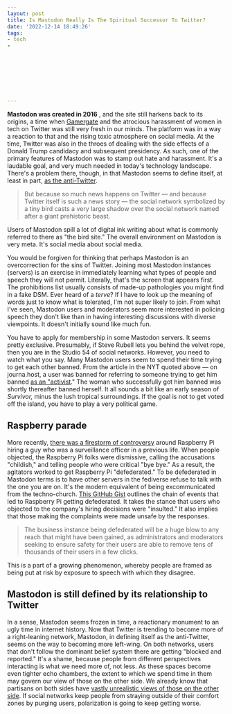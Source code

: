```yaml
---
layout: post
title: Is Mastodon Really Is The Spiritual Successor To Twitter?
date: '2022-12-14 18:49:26'
tags:
- tech
- 








---
```


 **Mastodon was created in 2016** , and the site still harkens back to its origins, a time when [Gamergate](https://en.wikipedia.org/wiki/Gamergate_(harassment_campaign)) and the atrocious harassment of women in tech on Twitter was still very fresh in our minds. The platform was in a way a reaction to that and the rising toxic atmosphere on social media. At the time, Twitter was also in the throes of dealing with the side effects of a Donald Trump candidacy and subsequent presidency. As such, one of the primary features of Mastodon was to stamp out hate and harassment. It's a laudable goal, and very much needed in today's technology landscape. There's a problem there, though, in that Mastodon seems to define itself, at least in part, [as the anti-Twitter](https://www.nytimes.com/2022/11/21/style/mastodon-twitter-adam-davidson.html).

> But because so much news happens on Twitter — and because Twitter itself is such a news story — the social network symbolized by a tiny bird casts a very large shadow over the social network named after a giant prehistoric beast.

Users of Mastodon spill a lot of digital ink writing about what is commonly referred to there as "the bird site." The overall environment on Mastodon is very meta. It's social media about social media.

You would be forgiven for thinking that perhaps Mastodon is an overcorrection for the sins of Twitter. Joining most Mastodon instances (servers) is an exercise in immediately learning what types of people and speech they will not permit. Literally, that's the screen that appears first. The prohibitions list usually consists of made-up pathologies you might find in a fake DSM. Ever heard of a _terve_? If I have to look up the meaning of words just to know what is tolerated, I'm not super likely to join. From what I've seen, Mastodon users and moderators seem more interested in policing speech they don't like than in having interesting discussions with diverse viewpoints. It doesn't initially sound like much fun.

You have to apply for membership in some Mastodon servers. It seems pretty exclusive. Presumably, if Steve Rubell lets you behind the velvet rope, then you are in the Studio 54 of social networks. However, you need to watch what you say. Many Mastodon users seem to spend their time trying to get each other banned. From the article in the NYT quoted above — on journa.host, a user was banned for referring to someone trying to get him banned [as an "activist](https://www.nytimes.com/2022/11/21/style/mastodon-twitter-adam-davidson.html)." The woman who successfully got him banned was shortly thereafter banned herself. It all sounds a bit like an early season of _Survivor,_ minus the lush tropical surroundings. If the goal is not to get voted off the island, you have to play a very political game.

## Raspberry parade

More recently, [there was a firestorm of controversy](https://birchtree.me/blog/main-character-of-the-day-on-mastodon/) around Raspberry Pi hiring a guy who was a surveillance officer in a previous life. When people objected, the Raspberry Pi folks were dismissive, calling the accusations "childish," and telling people who were critical "bye bye." As a result, the agitators worked to get Raspberry Pi "defederated." To be defederated in Mastodon terms is to have other servers in the fediverse refuse to talk with the one you are on. It's the modern equivalent of being excommunicated from the techno-church. [This GitHub Gist](https://gist.github.com/aurynn/618e721eaf72ae38bab2c918d2973e5a) outlines the chain of events that led to Raspberry Pi getting defederated. It takes the stance that users who objected to the company's hiring decisions were "insulted." It also implies that those making the complaints were made unsafe by the responses.

> The business instance being defederated will be a huge blow to any reach that might have been gained, as administrators and moderators seeking to ensure safety for their users are able to remove tens of thousands of their users in a few clicks.

This is a part of a growing phenomenon, whereby people are framed as being put at risk by exposure to speech with which they disagree.

## Mastodon is still defined by its relationship to Twitter

In a sense, Mastodon seems frozen in time, a reactionary monument to an ugly time in internet history. Now that Twitter is trending to become more of a right-leaning network, Mastodon, in defining itself as the anti-Twitter, seems on the way to becoming more left-wing. On both networks, users that don't follow the dominant belief system there are getting "blocked and reported." It's a shame, because people from different perspectives interacting is what we need more of, not less. As these spaces become even tighter echo chambers, the extent to which we spend time in them may govern our view of those on the other side. We already know that partisans on both sides have [vastly unrealistic views of those on the other side](https://newsletters.theatlantic.com/the-third-rail/639385a7b9e06100378c0e1e/democrat-republican-political-beliefs-culture/). If social networks keep people from straying outside of their comfort zones by purging users, polarization is going to keep getting worse.

